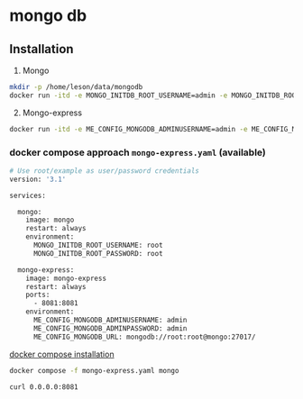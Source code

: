 # mongo db

## Installation
1. Mongo
```bash
mkdir -p /home/leson/data/mongodb
docker run -itd -e MONGO_INITDB_ROOT_USERNAME=admin -e MONGO_INITDB_ROOT_PASSWORD=admin -v /home/leson/data/mongodb:/data/db --name=db-mongo -p 39017:27017 mongo
```
2. Mongo-express
```bash
docker run -itd -e ME_CONFIG_MONGODB_ADMINUSERNAME=admin -e ME_CONFIG_MONGODB_ADMINPASSWORD=admin -e ME_CONFIG_MONGODB_SERVER=db-mongo -e ME_CONFIG_BASICAUTH_USERNAME=admin -e ME_CONFIG_BASICAUTH_PASSWORD=admin  -p 8888:8081 --name=mongo-express mongo-express
```

### docker compose approach `mongo-express.yaml` (available)
```bash
# Use root/example as user/password credentials
version: '3.1'

services:

  mongo:
    image: mongo
    restart: always
    environment:
      MONGO_INITDB_ROOT_USERNAME: root
      MONGO_INITDB_ROOT_PASSWORD: root

  mongo-express:
    image: mongo-express
    restart: always
    ports:
      - 8081:8081
    environment:
      ME_CONFIG_MONGODB_ADMINUSERNAME: admin
      ME_CONFIG_MONGODB_ADMINPASSWORD: admin
      ME_CONFIG_MONGODB_URL: mongodb://root:root@mongo:27017/
```

[docker compose installation](https://docs.docker.com/compose/install/linux/) 
```bash
docker compose -f mongo-express.yaml mongo 

curl 0.0.0.0:8081
```